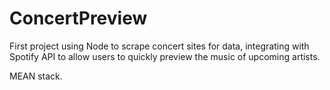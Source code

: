 # ConcertPreview

First project using Node to scrape concert sites for data, integrating with Spotify API to allow users to quickly preview the music of upcoming artists. 

MEAN stack.


